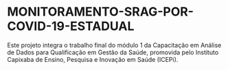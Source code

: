 # MONITORAMENTO-SRAG-POR-COVID-19-ESTADUAL
Este projeto integra o trabalho final do módulo 1 da Capacitação em Análise de Dados para Qualificação em Gestão da Saúde, promovida pelo Instituto Capixaba de Ensino, Pesquisa e Inovação em Saúde (ICEPi).
